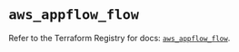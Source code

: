# `aws_appflow_flow`

Refer to the Terraform Registry for docs: [`aws_appflow_flow`](https://registry.terraform.io/providers/hashicorp/aws/5.63.0/docs/resources/appflow_flow).

